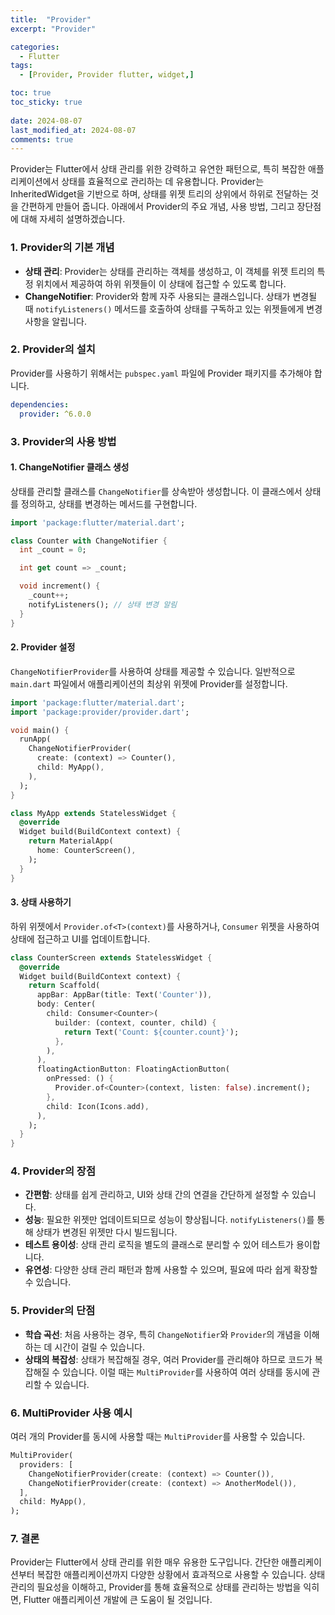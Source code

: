 ```yaml
---
title:  "Provider" 
excerpt: "Provider"

categories:
  - Flutter
tags:
  - [Provider, Provider flutter, widget,]

toc: true
toc_sticky: true
 
date: 2024-08-07
last_modified_at: 2024-08-07
comments: true
---
```



Provider는 Flutter에서 상태 관리를 위한 강력하고 유연한 패턴으로, 특히 복잡한 애플리케이션에서 상태를 효율적으로 관리하는 데 유용합니다. Provider는 InheritedWidget을 기반으로 하며, 상태를 위젯 트리의 상위에서 하위로 전달하는 것을 간편하게 만들어 줍니다. 아래에서 Provider의 주요 개념, 사용 방법, 그리고 장단점에 대해 자세히 설명하겠습니다.

### 1. **Provider의 기본 개념**

- **상태 관리**: Provider는 상태를 관리하는 객체를 생성하고, 이 객체를 위젯 트리의 특정 위치에서 제공하여 하위 위젯들이 이 상태에 접근할 수 있도록 합니다.
- **ChangeNotifier**: Provider와 함께 자주 사용되는 클래스입니다. 상태가 변경될 때 `notifyListeners()` 메서드를 호출하여 상태를 구독하고 있는 위젯들에게 변경 사항을 알립니다.

### 2. **Provider의 설치**

Provider를 사용하기 위해서는 `pubspec.yaml` 파일에 Provider 패키지를 추가해야 합니다.

```yaml
dependencies:
  provider: ^6.0.0
```

### 3. **Provider의 사용 방법**

#### 1. **ChangeNotifier 클래스 생성**

상태를 관리할 클래스를 `ChangeNotifier`를 상속받아 생성합니다. 이 클래스에서 상태를 정의하고, 상태를 변경하는 메서드를 구현합니다.

```dart
import 'package:flutter/material.dart';

class Counter with ChangeNotifier {
  int _count = 0;

  int get count => _count;

  void increment() {
    _count++;
    notifyListeners(); // 상태 변경 알림
  }
}
```

#### 2. **Provider 설정**

`ChangeNotifierProvider`를 사용하여 상태를 제공할 수 있습니다. 일반적으로 `main.dart` 파일에서 애플리케이션의 최상위 위젯에 Provider를 설정합니다.

```dart
import 'package:flutter/material.dart';
import 'package:provider/provider.dart';

void main() {
  runApp(
    ChangeNotifierProvider(
      create: (context) => Counter(),
      child: MyApp(),
    ),
  );
}

class MyApp extends StatelessWidget {
  @override
  Widget build(BuildContext context) {
    return MaterialApp(
      home: CounterScreen(),
    );
  }
}
```

#### 3. **상태 사용하기**

하위 위젯에서 `Provider.of<T>(context)`를 사용하거나, `Consumer` 위젯을 사용하여 상태에 접근하고 UI를 업데이트합니다.

```dart
class CounterScreen extends StatelessWidget {
  @override
  Widget build(BuildContext context) {
    return Scaffold(
      appBar: AppBar(title: Text('Counter')),
      body: Center(
        child: Consumer<Counter>(
          builder: (context, counter, child) {
            return Text('Count: ${counter.count}');
          },
        ),
      ),
      floatingActionButton: FloatingActionButton(
        onPressed: () {
          Provider.of<Counter>(context, listen: false).increment();
        },
        child: Icon(Icons.add),
      ),
    );
  }
}
```

### 4. **Provider의 장점**

- **간편함**: 상태를 쉽게 관리하고, UI와 상태 간의 연결을 간단하게 설정할 수 있습니다.
- **성능**: 필요한 위젯만 업데이트되므로 성능이 향상됩니다. `notifyListeners()`를 통해 상태가 변경된 위젯만 다시 빌드됩니다.
- **테스트 용이성**: 상태 관리 로직을 별도의 클래스로 분리할 수 있어 테스트가 용이합니다.
- **유연성**: 다양한 상태 관리 패턴과 함께 사용할 수 있으며, 필요에 따라 쉽게 확장할 수 있습니다.

### 5. **Provider의 단점**

- **학습 곡선**: 처음 사용하는 경우, 특히 `ChangeNotifier`와 `Provider`의 개념을 이해하는 데 시간이 걸릴 수 있습니다.
- **상태의 복잡성**: 상태가 복잡해질 경우, 여러 Provider를 관리해야 하므로 코드가 복잡해질 수 있습니다. 이럴 때는 `MultiProvider`를 사용하여 여러 상태를 동시에 관리할 수 있습니다.

### 6. **MultiProvider 사용 예시**

여러 개의 Provider를 동시에 사용할 때는 `MultiProvider`를 사용할 수 있습니다.

```dart
MultiProvider(
  providers: [
    ChangeNotifierProvider(create: (context) => Counter()),
    ChangeNotifierProvider(create: (context) => AnotherModel()),
  ],
  child: MyApp(),
);
```

### 7. **결론**

Provider는 Flutter에서 상태 관리를 위한 매우 유용한 도구입니다. 간단한 애플리케이션부터 복잡한 애플리케이션까지 다양한 상황에서 효과적으로 사용할 수 있습니다. 상태 관리의 필요성을 이해하고, Provider를 통해 효율적으로 상태를 관리하는 방법을 익히면, Flutter 애플리케이션 개발에 큰 도움이 될 것입니다. 

